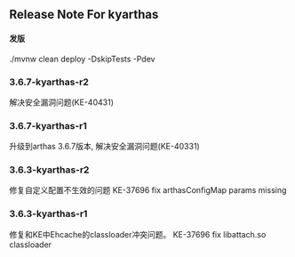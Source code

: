 ## Release Note For kyarthas

#### 发版
./mvnw clean deploy -DskipTests -Pdev

### 3.6.7-kyarthas-r2
解决安全漏洞问题(KE-40431)

### 3.6.7-kyarthas-r1
升级到arthas 3.6.7版本, 解决安全漏洞问题(KE-40331)

### 3.6.3-kyarthas-r2
修复自定义配置不生效的问题
KE-37696 fix arthasConfigMap params missing

### 3.6.3-kyarthas-r1
修复和KE中Ehcache的classloader冲突问题。
KE-37696 fix libattach.so classloader
